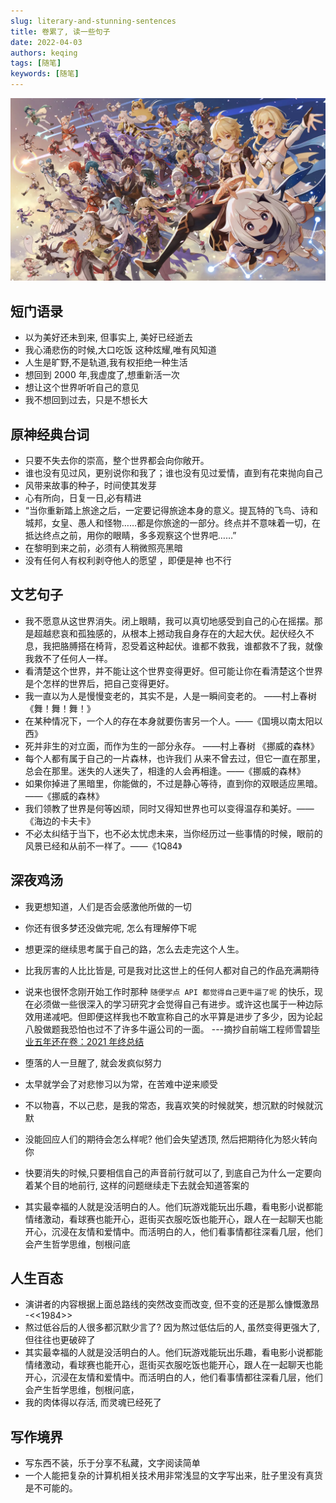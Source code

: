 ```yaml
---
slug: literary-and-stunning-sentences
title: 卷累了, 读一些句子
date: 2022-04-03
authors: keqing
tags: [随笔]
keywords: [随笔]
---
```


![genshin](../../static/img/blog/genshin.webp)

<!-- truncate -->

## 短门语录

- 以为美好还未到来, 但事实上, 美好已经逝去
- 我心涌悲伤的时候,大口吃饭 这种炫耀,唯有风知道
- 人生是旷野,不是轨道,我有权拒绝一种生活
- 想回到 2000 年,我虚度了,想重新活一次
- 想让这个世界听听自己的意见
- 我不想回到过去，只是不想长大

## 原神经典台词

- 只要不失去你的崇高，整个世界都会向你敞开。
- 谁也没有见过风，更别说你和我了；谁也没有见过爱情，直到有花束抛向自己
- 风带来故事的种子，时间使其发芽
- 心有所向，日复一日,必有精进
- “当你重新踏上旅途之后，一定要记得旅途本身的意义。提瓦特的飞鸟、诗和城邦，女皇、愚人和怪物……都是你旅途的一部分。终点并不意味着一切，在抵达终点之前，用你的眼睛，多多观察这个世界吧……”
- 在黎明到来之前，必须有人稍微照亮黑暗
- 没有任何人有权利剥夺他人的愿望 ，即便是神 也不行

## 文艺句子

- 我不愿意从这世界消失。闭上眼睛，我可以真切地感受到自己的心在摇摆。那是超越悲哀和孤独感的，从根本上撼动我自身存在的大起大伏。起伏经久不息，我把胳膊搭在椅背，忍受着这种起伏。谁都不救我，谁都救不了我，就像我救不了任何人一样。
- 看清楚这个世界，并不能让这个世界变得更好。但可能让你在看清楚这个世界是个怎样的世界后，把自己变得更好。
- 我一直以为人是慢慢变老的，其实不是，人是一瞬间变老的。 ——村上春树 《舞！舞！舞！》
- 在某种情况下，一个人的存在本身就要伤害另一个人。——《国境以南太阳以西》
- 死并非生的对立面，而作为生的一部分永存。 ——村上春树 《挪威的森林》
- 每个人都有属于自己的一片森林，也许我们 从来不曾去过，但它一直在那里，总会在那里。迷失的人迷失了，相逢的人会再相逢。——《挪威的森林》
- 如果你掉进了黑暗里，你能做的，不过是静心等待，直到你的双眼适应黑暗。——《挪威的森林》
- 我们领教了世界是何等凶顽，同时又得知世界也可以变得温存和美好。——《海边的卡夫卡》
- 不必太纠结于当下，也不必太忧虑未来，当你经历过一些事情的时候，眼前的风景已经和从前不一样了。——《1Q84》

## 深夜鸡汤

- 我更想知道，人们是否会感激他所做的一切
- 你还有很多梦还没做完呢, 怎么有理解停下呢
- 想更深的继续思考属于自己的路，怎么去走完这个人生。
- 比我厉害的人比比皆是, 可是我对比这世上的任何人都对自己的作品充满期待

- 说来也很怀念刚开始工作时那种 `随便学点 API 都觉得自己更牛逼了呢` 的快乐，现在必须做一些很深入的学习研究才会觉得自己有进步。或许这也属于一种边际效用递减吧。但即便这样我也不敢宣称自己的水平算是进步了多少，因为论起八股做题我恐怕也过不了许多牛逼公司的一面。 ---摘抄自前端工程师雪碧[毕业五年还在卷：2021 年终总结](https://juejin.cn/post/7047297591138058277)

- 堕落的人一旦醒了, 就会发疯似努力
- 太早就学会了对悲惨习以为常，在苦难中逆来顺受
- 不以物喜，不以己悲，是我的常态，我喜欢笑的时候就笑，想沉默的时候就沉默
- 没能回应人们的期待会怎么样呢? 他们会失望透顶, 然后把期待化为怒火转向你
- 快要消失的时候,只要相信自己的声音前行就可以了, 到底自己为什么一定要向着某个目的地前行, 这样的问题继续走下去就会知道答案的
- 其实最幸福的人就是没活明白的人。他们玩游戏能玩出乐趣，看电影小说都能情绪激动，看球赛也能开心，逛街买衣服吃饭也能开心，跟人在一起聊天也能开心，沉浸在友情和爱情中。而活明白的人，他们看事情都往深看几层，他们会产生哲学思维，刨根问底

## 人生百态

- 演讲者的内容根据上面总路线的突然改变而改变, 但不变的还是那么慷慨激昂 -<<1984>>
- 熬过低谷后的人很多都沉默少言了? 因为熬过低估后的人, 虽然变得更强大了, 但往往也更破碎了
- 其实最幸福的人就是没活明白的人。他们玩游戏能玩出乐趣，看电影小说都能情绪激动，看球赛也能开心，逛街买衣服吃饭也能开心，跟人在一起聊天也能开心，沉浸在友情和爱情中。而活明白的人，他们看事情都往深看几层，他们会产生哲学思维，刨根问底，
- 我的肉体得以存活, 而灵魂已经死了

## 写作境界

- 写东西不装，乐于分享不私藏，文字阅读简单
- 一个人能把复杂的计算机相关技术用非常浅显的文字写出来，肚子里没有真货是不可能的。
